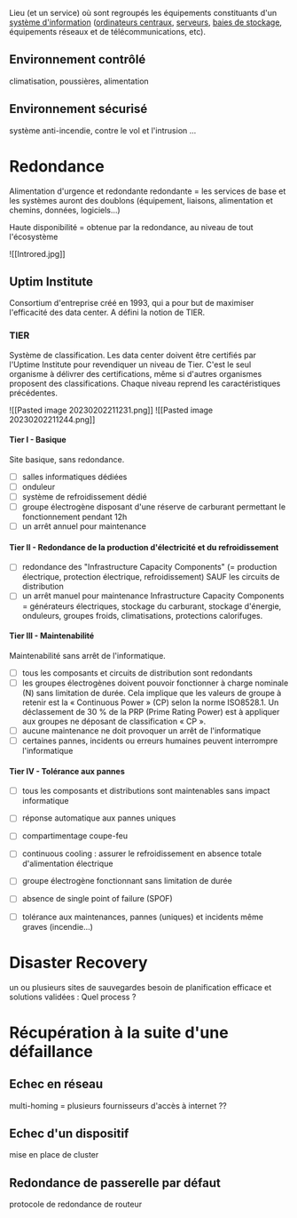 Lieu (et un service) où sont regroupés les équipements constituants d'un [système d'information](https://fr.wikipedia.org/wiki/Syst%C3%A8me_d%27information "Système d'information") ([ordinateurs centraux](https://fr.wikipedia.org/wiki/Ordinateur_central "Ordinateur central"), [serveurs](https://fr.wikipedia.org/wiki/Serveur_informatique "Serveur informatique"), [baies de stockage](https://fr.wikipedia.org/wiki/Baie_de_stockage "Baie de stockage"), équipements réseaux et de télécommunications, etc).

## Environnement contrôlé
climatisation, poussières, alimentation

## Environnement sécurisé
système anti-incendie, contre le vol et l'intrusion ...

# Redondance
Alimentation d'urgence et redondante
redondante = les services de base et les systèmes auront des doublons (équipement, liaisons, alimentation et chemins, données, logiciels…)

Haute disponibilité = obtenue par la redondance, au niveau de tout l'écosystème

![[Introred.jpg]]

## Uptim Institute
Consortium d'entreprise créé en 1993, qui a pour but de maximiser l'efficacité des data center.
A défini la notion de TIER.

### TIER
Système de classification. Les data center doivent être certifiés par l'Uptime Institute pour revendiquer un niveau de Tier. C'est le seul organisme à délivrer des certifications, même si d'autres organismes proposent des classifications. 
Chaque niveau reprend les caractéristiques précédentes.

![[Pasted image 20230202211231.png]]
![[Pasted image 20230202211244.png]]

#### Tier I - Basique
Site basique, sans redondance. 
- [ ] salles informatiques dédiées
- [ ] onduleur
- [ ] système de refroidissement dédié
- [ ] groupe électrogène disposant d'une réserve de carburant permettant le fonctionnement pendant 12h
- [ ] un arrêt annuel pour maintenance

#### Tier II - Redondance de la production d'électricité et du refroidissement
- [ ] redondance des "Infrastructure Capacity Components" (= production électrique, protection électrique, refroidissement) SAUF les circuits de distribution
- [ ] un arrêt manuel pour maintenance
Infrastructure Capacity Components = générateurs électriques, stockage du carburant, stockage d'énergie, onduleurs, groupes froids, climatisations, protections calorifuges. 

#### Tier III - Maintenabilité
Maintenabilité sans arrêt de l'informatique.
- [ ] tous les composants et circuits de distribution sont redondants
- [ ] les groupes électrogènes doivent pouvoir fonctionner à charge nominale (N) sans limitation de durée. Cela implique que les valeurs de groupe à retenir est la « Continuous Power » (CP) selon la norme ISO8528.1. Un déclassement de 30 % de la PRP (Prime Rating Power) est à appliquer aux groupes ne déposant de classification « CP ».
- [ ] aucune maintenance ne doit provoquer un arrêt de l'informatique
- [ ] certaines pannes, incidents ou erreurs humaines peuvent interrompre l'informatique

#### Tier IV - Tolérance aux pannes
- [ ] tous les composants et distributions sont maintenables sans impact informatique
- [ ] réponse automatique aux pannes uniques
- [ ] compartimentage coupe-feu
- [ ] continuous cooling : assurer le refroidissement en absence totale d'alimentation électrique
- [ ] groupe électrogène fonctionnant sans limitation de durée
- [ ] absence de single point of failure (SPOF)
- [ ] tolérance aux maintenances, pannes (uniques) et incidents même graves (incendie...)


# Disaster Recovery
un ou plusieurs sites de sauvegardes
besoin de planification efficace et solutions validées : Quel process ? 

# Récupération à la suite d'une défaillance
## Echec en réseau
multi-homing = plusieurs fournisseurs d'accès à internet ??

## Echec d'un dispositif
mise en place de cluster

## Redondance de passerelle par défaut
protocole de redondance de routeur

